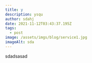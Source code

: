 ```yaml
---
title: y
description: ysqu
author: sdahj
date: 2021-11-12T03:43:37.195Z
tags:
  - post
image: /assets/imgs/blog/service1.jpg
imageAlt: sda
---
```

sdadsasad